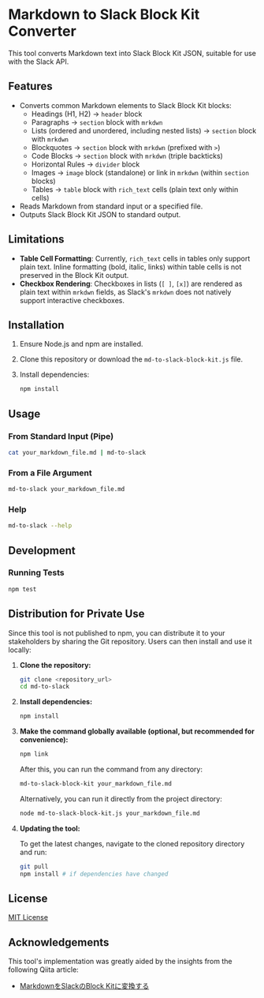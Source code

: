 # Markdown to Slack Block Kit Converter

This tool converts Markdown text into Slack Block Kit JSON, suitable for use with the Slack API.

## Features

- Converts common Markdown elements to Slack Block Kit blocks:
  - Headings (H1, H2) -> `header` block
  - Paragraphs -> `section` block with `mrkdwn`
  - Lists (ordered and unordered, including nested lists) -> `section` block with `mrkdwn`
  - Blockquotes -> `section` block with `mrkdwn` (prefixed with `>`)
  - Code Blocks -> `section` block with `mrkdwn` (triple backticks)
  - Horizontal Rules -> `divider` block
  - Images -> `image` block (standalone) or link in `mrkdwn` (within `section` blocks)
  - Tables -> `table` block with `rich_text` cells (plain text only within cells)
- Reads Markdown from standard input or a specified file.
- Outputs Slack Block Kit JSON to standard output.

## Limitations

- **Table Cell Formatting**: Currently, `rich_text` cells in tables only support plain text. Inline formatting (bold, italic, links) within table cells is not preserved in the Block Kit output.
- **Checkbox Rendering**: Checkboxes in lists (`[ ]`, `[x]`) are rendered as plain text within `mrkdwn` fields, as Slack's `mrkdwn` does not natively support interactive checkboxes.

## Installation

1.  Ensure Node.js and npm are installed.
2.  Clone this repository or download the `md-to-slack-block-kit.js` file.
3.  Install dependencies:

    ```bash
    npm install
    ```

## Usage

### From Standard Input (Pipe)

```bash
cat your_markdown_file.md | md-to-slack
```

### From a File Argument

```bash
md-to-slack your_markdown_file.md
```

### Help

```bash
md-to-slack --help
```

## Development

### Running Tests

```bash
npm test
```

## Distribution for Private Use

Since this tool is not published to npm, you can distribute it to your stakeholders by sharing the Git repository. Users can then install and use it locally:

1.  **Clone the repository:**

    ```bash
    git clone <repository_url>
    cd md-to-slack
    ```

2.  **Install dependencies:**

    ```bash
    npm install
    ```

3.  **Make the command globally available (optional, but recommended for convenience):**

    ```bash
    npm link
    ```

    After this, you can run the command from any directory:

    ```bash
    md-to-slack-block-kit your_markdown_file.md
    ```

    Alternatively, you can run it directly from the project directory:

    ```bash
    node md-to-slack-block-kit.js your_markdown_file.md
    ```

4.  **Updating the tool:**

    To get the latest changes, navigate to the cloned repository directory and run:

    ```bash
    git pull
    npm install # if dependencies have changed
    ```

## License

[MIT License](LICENSE)

## Acknowledgements

This tool's implementation was greatly aided by the insights from the following Qiita article:

- [MarkdownをSlackのBlock Kitに変換する](https://qiita.com/yhatt/items/ebe892f341ce03d6d23f)
